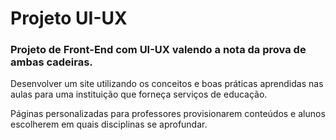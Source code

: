 # Projeto UI-UX

### Projeto de Front-End com UI-UX valendo a nota da prova de ambas cadeiras.

Desenvolver um site utilizando os conceitos e boas práticas aprendidas nas aulas para uma instituição que forneça serviços de educação.

Páginas personalizadas para professores provisionarem conteúdos e alunos escolherem em quais disciplinas se aprofundar.
